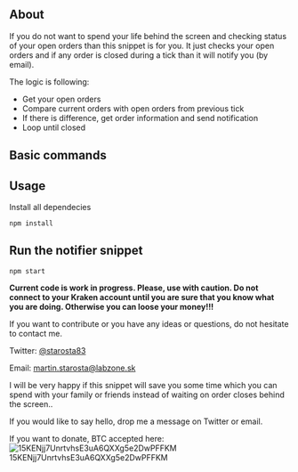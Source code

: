 
## About

If you do not want to spend your life behind the screen and checking status of your open orders than this snippet is for you. It just checks your open orders and if any order is closed during a tick than
it will notify you (by email).

The logic is following:
* Get your open orders
* Compare current orders with open orders from previous tick
* If there is difference, get order information and send notification
* Loop until closed

## Basic commands

Usage
---
 
Install all dependecies
 
```
npm install
```
 
Run the notifier snippet
---
 
```
npm start
```

**Current code is work in progress. Please, use with caution. Do not connect to
your Kraken account until you are sure that you know what you are doing. Otherwise you can loose your money!!!**

If you want to contribute or you have any ideas or questions, do not hesitate to contact me.

Twitter: [@starosta83](https://twitter.com/starosta83)

Email: martin.starosta@labzone.sk

I will be very happy if this snippet will save you some time which you can spend with your family or friends instead of waiting on order closes behind the screen..

If you would like to say hello, drop me a message on Twitter or email.

If you want to donate, BTC accepted here:
![15KENjj7UnrtvhsE3uA6QXXg5e2DwPFFKM](https://chart.googleapis.com/chart?cht=qr&chl=bitcoin%3A15KENjj7UnrtvhsE3uA6QXXg5e2DwPFFKM&choe=UTF-8&chs=300x300)
15KENjj7UnrtvhsE3uA6QXXg5e2DwPFFKM
